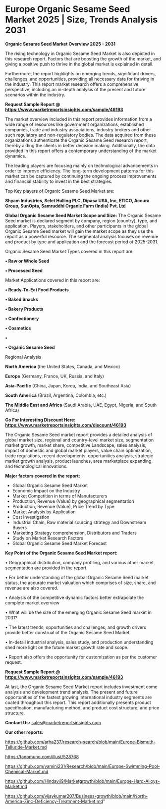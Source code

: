 # Europe Organic Sesame Seed Market 2025 | Size, Trends Analysis 2031

<Strong> Organic Sesame Seed Market Overview 2025 - 2031</strong>

The rising technology in Organic Sesame Seed Market is also depicted in this research report. Factors that are boosting the growth of the market, and giving a positive push to thrive in the global market is explained in detail.

Furthermore, the report highlights on emerging trends, significant drivers, challenges, and opportunities, providing all necessary data for thriving in the industry. This report market research offers a comprehensive perspective, including an in-depth analysis of the present and future scenarios within the industry.

<strong>Request Sample Report @ <a href=https://www.marketreportsinsights.com/sample/46193>https://www.marketreportsinsights.com/sample/46193</a></strong>

The market overview included in this report provides information from a wide range of resources like government organizations, established companies, trade and industry associations, industry brokers and other such regulatory and non-regulatory bodies. The data acquired from these organizations authenticate the Organic Sesame Seed research report, thereby aiding the clients in better decision making. Additionally, the data provided in this report offers a contemporary understanding of the market dynamics.

The leading players are focusing mainly on technological advancements in order to improve efficiency. The long-term development patterns for this market can be captured by continuing the ongoing process improvements and financial stability to invest in the best strategies.

Top Key players of Organic Sesame Seed Market are:

<strong>Shyam Industries, Selet Hulling PLC, Dipasa USA, Inc, ETICO, Accura Group, SunOpta, Samruddhi Organic Farm (India) Pvt. Ltd</strong>

<strong><b>Global Organic Sesame Seed Market Scope and Size:</b></strong>
The Organic Sesame Seed market is declared segment by company, region (country), type, and application. Players, stakeholders, and other participants in the global Organic Sesame Seed market will gain the market scope as they use the report as a powerful resource. The segmental analysis focuses on revenue and product by type and application and the forecast period of 2025-2031.

Organic Sesame Seed Market Types covered in this report are:

<strong>•  Raw or Whole Seed

•  Processed Seed</strong>

Market Applications covered in this report are:

<strong>•  Ready-To-Eat Food Products

•  Baked Snacks

•  Bakery Products

•  Confectionery

•  Cosmetics

•  

•  Organic Sesame Seed</strong> 

Regional Analysis

<strong>North America</strong> (the United States, Canada, and Mexico)

<strong>Europe</strong> (Germany, France, UK, Russia, and Italy)

<strong>Asia-Pacific</strong> (China, Japan, Korea, India, and Southeast Asia)

<strong>South America</strong> (Brazil, Argentina, Colombia, etc.)

<strong>The Middle East and Africa</strong> (Saudi Arabia, UAE, Egypt, Nigeria, and South Africa)

<strong>Go For Interesting Discount Here: <a href=https://www.marketreportsinsights.com/discount/46193>https://www.marketreportsinsights.com/discount/46193</a></strong>

The Organic Sesame Seed market report provides a detailed analysis of global market size, regional and country-level market size, segmentation market growth, market share, competitive Landscape, sales analysis, impact of domestic and global market players, value chain optimization, trade regulations, recent developments, opportunities analysis, strategic market growth analysis, product launches, area marketplace expanding, and technological innovations.

<strong><b>Major factors covered in the report:</b></strong>
<ul>
  <li>Global Organic Sesame Seed Market </li>
  <li>Economic Impact on the Industry</li>
  <li>Market Competition in terms of Manufacturers</li>
  <li>Production, Revenue (Value) by geographical segmentation</li>
  <li>Production, Revenue (Value), Price Trend by Type</li>
  <li>Market Analysis by Application</li>
  <li>Cost Investigation</li>
  <li>Industrial Chain, Raw material sourcing strategy and Downstream Buyers</li>
  <li>Marketing Strategy comprehension, Distributors and Traders</li>
  <li>Study on Market Research Factors</li>
  <li>Global Organic Sesame Seed Market Forecast</li>
</ul>

<strong><b>Key Point of the Organic Sesame Seed Market report:</b></strong>

• Geographical distribution, company profiling, and various other market segmentation are provided in the report.

• For better understanding of the global Organic Sesame Seed market status, the accurate market valuation which comprises of size, share, and revenue are also covered.

• Analysis of the competitive dynamic factors better extrapolate the complete market overview

• What will be the size of the emerging Organic Sesame Seed market in 2031?

• The latest trends, opportunities and challenges, and growth drivers provide better construal of the Organic Sesame Seed Market.

• In-detail industrial analysis, sales study, and production understanding shed more light on the future market growth rate and scope.

• Report also offers the opportunity for customization as per the customer request.

<strong>Request Sample Report @ <a href=https://www.marketreportsinsights.com/sample/46193>https://www.marketreportsinsights.com/sample/46193</a></strong>

At last, the Organic Sesame Seed Market report includes investment come analysis and development trend analysis. The present and future opportunities of the fastest growing international industry segments are coated throughout this report. This report additionally presents product specification, manufacturing method, and product cost structure, and price structure.

<strong>Contact Us:</strong>
sales@marketreportsinsights.com

<strong>Our other reports:</strong>

<a href=https://github.com/arha237/research-search/blob/main/Europe-Bismuth-Telluride-Market.md>https://github.com/arha237/research-search/blob/main/Europe-Bismuth-Telluride-Market.md</a>

<a href=https://tanomuno.com/illust/528768>https://tanomuno.com/illust/528768</a>

<a href=https://github.com/yamini231/Research/blob/main/Europe-Swimming-Pool-Chemical-Market.md>https://github.com/yamini231/Research/blob/main/Europe-Swimming-Pool-Chemical-Market.md</a>

<a href=https://github.com/Hindavii9/Marketgrowth/blob/main/Europe-Hard-Alloys-Market.md>https://github.com/Hindavii9/Marketgrowth/blob/main/Europe-Hard-Alloys-Market.md</a>

<a href=https://github.com/vijaykumar207/Business-growth/blob/main/North-America-Zinc-Deficiency-Treatment-Market.md>https://github.com/vijaykumar207/Business-growth/blob/main/North-America-Zinc-Deficiency-Treatment-Market.md</a>"
